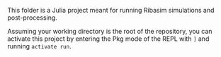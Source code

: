 This folder is a Julia project meant for running Ribasim simulations and post-processing.

Assuming your working directory is the root of the repository, you can activate this project
by entering the Pkg mode of the REPL with `]` and running `activate run`.
